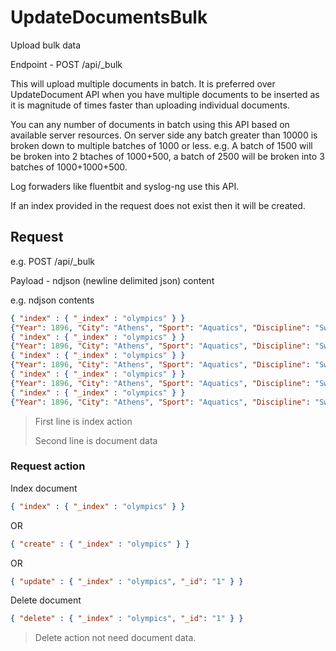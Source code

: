 # UpdateDocumentsBulk

Upload bulk data

Endpoint - POST /api/_bulk

This will upload multiple documents in batch. It is preferred over UpdateDocument API when you have multiple documents to be inserted as it is magnitude of times faster than uploading individual documents.

You can any number of documents in batch using this API based on available server resources. On server side any batch greater than 10000 is broken down to multiple batches of 1000 or less. e.g.  A batch of 1500 will be broken into 2 btaches of 1000+500, a batch of 2500 will be broken into 3 batches of 1000+1000+500.

Log forwaders like fluentbit and syslog-ng use this API.

If an index provided in the request does not exist then it will be created.

## Request

e.g. 
POST /api/_bulk

Payload - ndjson (newline delimited json) content

e.g. ndjson contents

```json
{ "index" : { "_index" : "olympics" } } 
{"Year": 1896, "City": "Athens", "Sport": "Aquatics", "Discipline": "Swimming", "Athlete": "HAJOS, Alfred", "Country": "HUN", "Gender": "Men", "Event": "100M Freestyle", "Medal": "Gold", "Season": "summer"}
{ "index" : { "_index" : "olympics" } } 
{"Year": 1896, "City": "Athens", "Sport": "Aquatics", "Discipline": "Swimming", "Athlete": "HERSCHMANN, Otto", "Country": "AUT", "Gender": "Men", "Event": "100M Freestyle", "Medal": "Silver", "Season": "summer"}
{ "index" : { "_index" : "olympics" } } 
{"Year": 1896, "City": "Athens", "Sport": "Aquatics", "Discipline": "Swimming", "Athlete": "DRIVAS, Dimitrios", "Country": "GRE", "Gender": "Men", "Event": "100M Freestyle For Sailors", "Medal": "Bronze", "Season": "summer"}
{ "index" : { "_index" : "olympics" } } 
{"Year": 1896, "City": "Athens", "Sport": "Aquatics", "Discipline": "Swimming", "Athlete": "MALOKINIS, Ioannis", "Country": "GRE", "Gender": "Men", "Event": "100M Freestyle For Sailors", "Medal": "Gold", "Season": "summer"}
{ "index" : { "_index" : "olympics" } } 
{"Year": 1896, "City": "Athens", "Sport": "Aquatics", "Discipline": "Swimming", "Athlete": "CHASAPIS, Spiridon", "Country": "GRE", "Gender": "Men", "Event": "100M Freestyle For Sailors", "Medal": "Silver", "Season": "summer"}
```

> First line is index action
>
> Second line is document data

### Request action

Index document

```json
{ "index" : { "_index" : "olympics" } } 
```

OR

```json
{ "create" : { "_index" : "olympics" } } 
```

OR

```json
{ "update" : { "_index" : "olympics", "_id": "1" } } 
```

Delete document

```json
{ "delete" : { "_index" : "olympics", "_id": "1" } } 
```

> Delete action not need document data.
